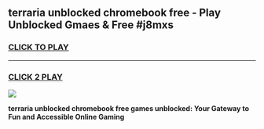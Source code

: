 
## terraria unblocked chromebook free - Play Unblocked Gmaes & Free #j8mxs
<h3>
<a href="https://news.freeplayer.one?title=terraria_unblocked_chromebook_free&ref=24F">CLICK TO PLAY</a></h3>
<hr>

<h3>
<a href="https://news.freeplayer.one?title=terraria_unblocked_chromebook_free&ref=24F">CLICK 2 PLAY</a>
  
</h3>

<a href="https://news.freeplayer.one?title=terraria_unblocked_chromebook_free&ref=24F/"><img src="https://clearcache.store/games.png"></a>


**terraria unblocked chromebook free games unblocked: Your Gateway to Fun and Accessible Online Gaming**
